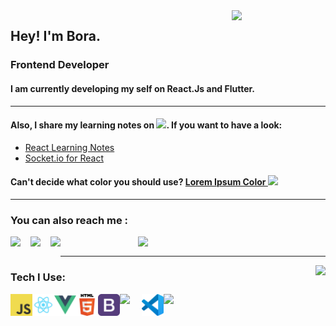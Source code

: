 <img src="https://media4.giphy.com/media/Gf5QiP1TWCO8qYKmt7/giphy.gif?cid=ecf05e47ixp1dggeu6gx1f30163a78rwt40ekm2z7qvuhm9v&rid=giphy.gif&ct=g" align="right" width="150px"> 


## Hey! I'm Bora. 
### Frontend Developer
#### I am currently developing my self on React.Js and Flutter.


<hr/>

#### Also, I share my learning notes on <a href="https://medium.com/@borakececi/react-learning-notes-ca9e7a221cdb"><img  height="26" src="https://miro.medium.com/max/640/1*s986xIGqhfsN8U--09_AdA.png" target="_blank"  ></a>. If you want to have a look: 
* <a href="https://medium.com/@borakececi/react-learning-notes-ca9e7a221cdb">React Learning Notes</a>
* <a href="https://medium.com/@borakececi/socket-io-for-react-eda229188a93">Socket.io for React</a>


#### Can't decide what color you should use?   <a target="_blank" href="https://loremcolor.com" align="right"  >Lorem Ipsum Color <img  width="32" src="https://cdn-icons-png.flaticon.com/512/2661/2661145.png" > </a>

<hr/>

### You can also reach me :

[<img  width="32" src="https://media-exp1.licdn.com/dms/image/C560BAQHaVYd13rRz3A/company-logo_100_100/0/1638831589865?e=1672272000&v=beta&t=ei85Z6CHnJE8bkOHKPZMxXU69jWT4PSs-DuDFCm60rw" target="_blank" align="left">][linkedin]
<a href="mailto:boraizzet0@gmail.com"><img  width="32" src="https://img.icons8.com/color/344/gmail-new.png" target="_blank" align="left" ></a>
<a href="https://stackoverflow.com/users/19469031/bora-ke%c3%a7eci"><img  height="32" src="https://cdn.worldvectorlogo.com/logos/stack-overflow.svg" target="_blank" align="left" ></a>
<a href="https://www.codewars.com/users/borakececi"><img  width="300" src="https://www.codewars.com/users/borakececi/badges/large" target="_blank" align="right" ></a>

<br/>
<hr/>

<img src="https://github-readme-stats.vercel.app/api/top-langs/?username=kececibora" align="right">

### Tech I Use:

<img src="https://raw.githubusercontent.com/github/explore/80688e429a7d4ef2fca1e82350fe8e3517d3494d/topics/javascript/javascript.png" width="35" align="left">
<img src="https://raw.githubusercontent.com/github/explore/80688e429a7d4ef2fca1e82350fe8e3517d3494d/topics/react/react.png" width="35" align="left">
<img src="https://raw.githubusercontent.com/github/explore/80688e429a7d4ef2fca1e82350fe8e3517d3494d/topics/vue/vue.png" width="35" align="left">
<img src="https://raw.githubusercontent.com/github/explore/80688e429a7d4ef2fca1e82350fe8e3517d3494d/topics/html/html.png" width="35" align="left">
<img src="https://raw.githubusercontent.com/github/explore/80688e429a7d4ef2fca1e82350fe8e3517d3494d/topics/bootstrap/bootstrap.png" width="35" align="left">
<img src="https://play-lh.googleusercontent.com/CiGs15N1e1tXrSnVLEY9jOnKi1oNzPQNRjqhR8fXE0pnu_bRyNmfc8xXr2VQUJTfJ9A=s48-rw" width="35" align="left">
<img src="https://raw.githubusercontent.com/github/explore/80688e429a7d4ef2fca1e82350fe8e3517d3494d/topics/visual-studio-code/visual-studio-code.png" width="35" align="left">
<img src="https://www.vectorlogo.zone/logos/netlify/netlify-icon.svg" width="35" align="left">




[linkedin]: https://www.linkedin.com/in/borakececi/
[codewars]: https://www.codewars.com/users/borakececi
[mail]: boraizzet0@gmail.com
